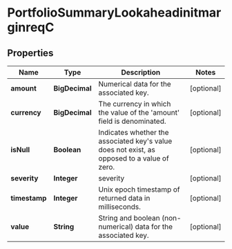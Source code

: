 

# PortfolioSummaryLookaheadinitmarginreqC


## Properties

| Name | Type | Description | Notes |
|------------ | ------------- | ------------- | -------------|
|**amount** | **BigDecimal** | Numerical data for the associated key. |  [optional] |
|**currency** | **BigDecimal** | The currency in which the value of the &#39;amount&#39; field is denominated. |  [optional] |
|**isNull** | **Boolean** | Indicates whether the associated key&#39;s value does not exist, as opposed to a value of zero. |  [optional] |
|**severity** | **Integer** | severity |  [optional] |
|**timestamp** | **Integer** | Unix epoch timestamp of returned data in milliseconds. |  [optional] |
|**value** | **String** | String and boolean (non-numerical) data for the associated key. |  [optional] |



